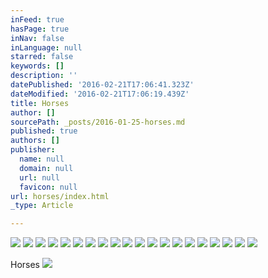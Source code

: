 ```yaml
---
inFeed: true
hasPage: true
inNav: false
inLanguage: null
starred: false
keywords: []
description: ''
datePublished: '2016-02-21T17:06:41.323Z'
dateModified: '2016-02-21T17:06:19.439Z'
title: Horses
author: []
sourcePath: _posts/2016-01-25-horses.md
published: true
authors: []
publisher:
  name: null
  domain: null
  url: null
  favicon: null
url: horses/index.html
_type: Article

---
```

![](https://the-grid-user-content.s3-us-west-2.amazonaws.com/507e3f0a-c240-4cfd-8744-924c6d5485a8.jpg)
![](https://the-grid-user-content.s3-us-west-2.amazonaws.com/db719e9a-de1a-4a34-9d74-3ee9c9004ace.jpg)
![](https://the-grid-user-content.s3-us-west-2.amazonaws.com/22fe15ee-7f7a-4e79-a6c6-bbec00143095.jpg)
![](https://the-grid-user-content.s3-us-west-2.amazonaws.com/fe21c0de-2843-4188-9b86-8cad6eaab525.jpg)
![](https://the-grid-user-content.s3-us-west-2.amazonaws.com/a36110a1-c5fa-422e-979a-07340b315b44.jpg)
![](https://the-grid-user-content.s3-us-west-2.amazonaws.com/66b2b1f5-96fe-4aa4-98ed-ae25c571dcbe.jpg)
![](https://the-grid-user-content.s3-us-west-2.amazonaws.com/12cf59d1-6cd9-4824-83df-6dd73d5e42b6.jpg)
![](https://the-grid-user-content.s3-us-west-2.amazonaws.com/463878f0-581b-41b0-9351-8d0da0e8126e.jpg)
![](https://the-grid-user-content.s3-us-west-2.amazonaws.com/203de557-14a5-498b-a712-0396febf9020.jpg)
![](https://the-grid-user-content.s3-us-west-2.amazonaws.com/9a843d26-b250-4ff3-8be2-ffd9bc11dd99.jpg)
![](https://the-grid-user-content.s3-us-west-2.amazonaws.com/855115d8-b0fc-45ab-903e-5be3f020bcc6.jpg)
![](https://the-grid-user-content.s3-us-west-2.amazonaws.com/172e0a41-c5f7-4cd3-af92-571d52356003.jpg)
![](https://the-grid-user-content.s3-us-west-2.amazonaws.com/f937d901-b949-41b4-b90b-a3d4437a85a5.jpg)
![](https://the-grid-user-content.s3-us-west-2.amazonaws.com/490d8125-93d3-4332-a5c4-ff7ba1265113.jpg)
![](https://the-grid-user-content.s3-us-west-2.amazonaws.com/e132b2c5-f448-4344-8bd1-4979a0120cf9.jpg)
![](https://the-grid-user-content.s3-us-west-2.amazonaws.com/1c4ae94f-760d-46bd-933f-d93e5c3211c0.jpg)
![](https://the-grid-user-content.s3-us-west-2.amazonaws.com/a41486b5-0568-4083-9934-bebaaf135d41.jpg)
![](https://the-grid-user-content.s3-us-west-2.amazonaws.com/140e065f-5c06-4a99-a048-243c61f28d94.jpg)
![](https://the-grid-user-content.s3-us-west-2.amazonaws.com/0fa54c8f-d88b-40c5-b19c-a243076e78ec.jpg)
![](https://the-grid-user-content.s3-us-west-2.amazonaws.com/407eef23-f726-4b2f-aaa5-2a1601763c1e.jpg)

Horses
![](https://the-grid-user-content.s3-us-west-2.amazonaws.com/8f269064-b239-4382-80d3-dbf1435f330f.jpg)